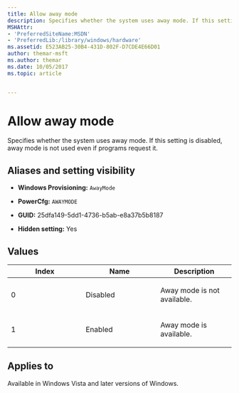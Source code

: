 ```yaml
---
title: Allow away mode
description: Specifies whether the system uses away mode. If this setting is disabled, away mode is not used even if programs request it.
MSHAttr:
- 'PreferredSiteName:MSDN'
- 'PreferredLib:/library/windows/hardware'
ms.assetid: E523AB25-30B4-431D-802F-D7CDE4E66D01
author: themar-msft
ms.author: themar
ms.date: 10/05/2017
ms.topic: article


---
```


# Allow away mode


Specifies whether the system uses away mode. If this setting is disabled, away mode is not used even if programs request it.

## <span id="Aliases_and_setting_visibility"></span><span id="aliases_and_setting_visibility"></span><span id="ALIASES_AND_SETTING_VISIBILITY"></span>Aliases and setting visibility


-   **Windows Provisioning:** `AwayMode`

-   **PowerCfg:** `AWAYMODE`

-   **GUID:** 25dfa149-5dd1-4736-b5ab-e8a37b5b8187

-   **Hidden setting:** Yes

## <span id="Values"></span><span id="values"></span><span id="VALUES"></span>Values


<table>
<colgroup>
<col width="33%" />
<col width="33%" />
<col width="33%" />
</colgroup>
<thead>
<tr class="header">
<th>Index</th>
<th>Name</th>
<th>Description</th>
</tr>
</thead>
<tbody>
<tr class="odd">
<td><p>0</p></td>
<td><p>Disabled</p></td>
<td><p>Away mode is not available.</p></td>
</tr>
<tr class="even">
<td><p>1</p></td>
<td><p>Enabled</p></td>
<td><p>Away mode is available.</p></td>
</tr>
</tbody>
</table>

 

## <span id="Applies_to"></span><span id="applies_to"></span><span id="APPLIES_TO"></span>Applies to


Available in Windows Vista and later versions of Windows.
